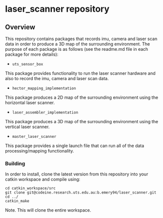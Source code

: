 # laser_scanner repository

## Overview

This repository contains packages that records imu, camera and laser scan data in order to produce a 3D map of the surrounding environment. The purpose of each package is as follows (see the readme.md file in each package for more details):

* ```uts_sensor_box```

This package provides functionality to run the laser scanner hardware and also to record the imu, camera and laser scan data.

* ```hector_mapping_implementation```

This package produces a 2D map of the surrounding environment using the horizontal laser scanner.

* ```laser_assembler_implementation```

This package produces a 3D map of the surrounding environment using the vertical laser scanner.

* ```master_laser_scanner```

This package provides a single launch file that can run all of the data processing/mapping functionality.

### Building

In order to install, clone the latest version from this repository into your catkin workspace and compile using:

    cd catkin_workspace/src
    git clone git@codeine.research.uts.edu.au:b.emery94/laser_scanner.git
    cd ../
    catkin_make

Note. This will clone the entire workspace.